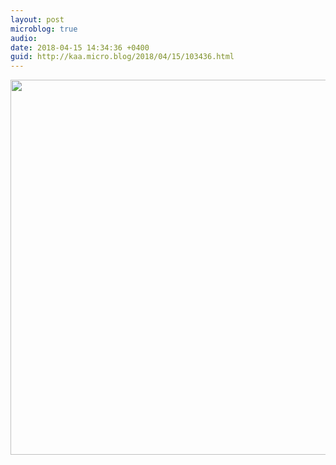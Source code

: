 ```yaml
---
layout: post
microblog: true
audio: 
date: 2018-04-15 14:34:36 +0400
guid: http://kaa.micro.blog/2018/04/15/103436.html
---
```



<img src="https://www.kaa.bz/uploads/2018/3e4d5a2e51.jpg" width="600" height="600" />
